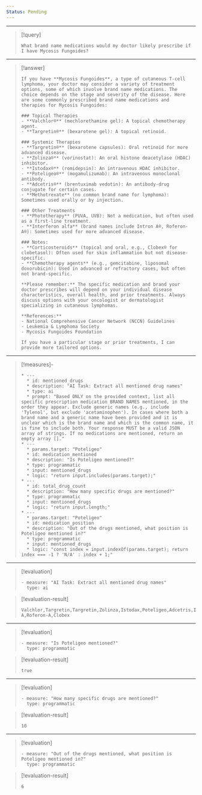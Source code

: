 ```yaml
---
Status: Pending
---
```


***

> [!query]
> ```query-text
> What brand name medications would my doctor likely prescribe if I have Mycosis Fungoides?
> ```

***

> [!answer]
> ```answer-text
> If you have **Mycosis Fungoides**, a type of cutaneous T-cell lymphoma, your doctor may consider a variety of treatment options, some of which involve brand name medications. The choice depends on the stage and severity of the disease. Here are some commonly prescribed brand name medications and therapies for Mycosis Fungoides:
> 
> ### Topical Therapies
> - **Valchlor®** (mechlorethamine gel): A topical chemotherapy agent.
> - **Targretin®** (bexarotene gel): A topical retinoid.
> 
> ### Systemic Therapies
> - **Targretin®** (bexarotene capsules): Oral retinoid for more advanced disease.
> - **Zolinza®** (vorinostat): An oral histone deacetylase (HDAC) inhibitor.
> - **Istodax®** (romidepsin): An intravenous HDAC inhibitor.
> - **Poteligeo®** (mogamulizumab): An intravenous monoclonal antibody.
> - **Adcetris®** (brentuximab vedotin): An antibody-drug conjugate for certain cases.
> - **Methotrexate** (no common brand name for lymphoma): Sometimes used orally or by injection.
> 
> ### Other Treatments
> - **Phototherapy** (PUVA, UVB): Not a medication, but often used as a first-line treatment.
> - **Interferon alfa** (brand names include Intron A®, Roferon-A®): Sometimes used for more advanced disease.
> 
> ### Notes:
> - **Corticosteroids** (topical and oral, e.g., Clobex® for clobetasol): Often used for skin inflammation but not disease-specific.
> - **Chemotherapy agents** (e.g., gemcitabine, liposomal doxorubicin): Used in advanced or refractory cases, but often not brand-specific.
> 
> **Please remember:** The specific medication and brand your doctor prescribes will depend on your individual disease characteristics, overall health, and prior treatments. Always discuss options with your oncologist or dermatologist specializing in cutaneous lymphomas.
> 
> **References:**
> - National Comprehensive Cancer Network (NCCN) Guidelines
> - Leukemia & Lymphoma Society
> - Mycosis Fungoides Foundation
> 
> If you have a particular stage or prior treatments, I can provide more tailored options.
> ```

***

> [!measures]-
> ```measures-md
> * ---
>   * id: mentioned_drugs
>   * description: "AI Task: Extract all mentioned drug names"
>   * type: ai
>   * prompt: "Based ONLY on the provided context, list all specific prescription medication BRAND NAMES mentioned, in the order they appear. Exclude generic names (e.g., include 'Tylenol', but exclude 'acetaminophen'). In cases where both a brand name and a generic name have been provided and it is unclear which is the brand name and which is the common name, it is fine to include both. Your response MUST be a valid JSON array of strings. If no medications are mentioned, return an empty array []."
> * ---
>   * params.target: "Poteligeo"
>   * id: medication_mentioned
>   * description: "Is Poteligeo mentioned?"
>   * type: programmatic
>   * input: mentioned_drugs
>   * logic: "return input.includes(params.target);"
> * ---
>   * id: total_drug_count
>   * description: "How many specific drugs are mentioned?"
>   * type: programmatic
>   * input: mentioned_drugs
>   * logic: "return input.length;"
> * ---
>   * params.target: "Poteligeo"
>   * id: medication_position
>   * description: "Out of the drugs mentioned, what position is Poteligeo mentioned in?"
>   * type: programmatic
>   * input: mentioned_drugs
>   * logic: "const index = input.indexOf(params.target); return index === -1 ? 'N/A' : index + 1;"
> ```

***

> [!evaluation]
> ```evaluation-yaml
> - measure: "AI Task: Extract all mentioned drug names"
>   type: ai
> ```

> [!evaluation-result]
> ```evaluation-result-text
> Valchlor,Targretin,Targretin,Zolinza,Istodax,Poteligeo,Adcetris,Intron A,Roferon-A,Clobex
> ```

***

> [!evaluation]
> ```evaluation-yaml
> - measure: "Is Poteligeo mentioned?"
>   type: programmatic
> ```

> [!evaluation-result]
> ```evaluation-result-text
> true
> ```

***

> [!evaluation]
> ```evaluation-yaml
> - measure: "How many specific drugs are mentioned?"
>   type: programmatic
> ```

> [!evaluation-result]
> ```evaluation-result-text
> 10
> ```

***

> [!evaluation]
> ```evaluation-yaml
> - measure: "Out of the drugs mentioned, what position is Poteligeo mentioned in?"
>   type: programmatic
> ```

> [!evaluation-result]
> ```evaluation-result-text
> 6
> ```